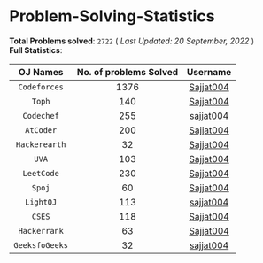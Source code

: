 # Problem-Solving-Statistics

**Total Problems solved**: `2722`  ( *Last Updated: 20 September, 2022* ) <br>
**Full Statistics**:

| OJ Names         | No. of problems Solved  | Username         |
|:----------------:|:-----------------------:|:----------------:|
|`Codeforces`|1376|[Sajjat004](https://codeforces.com/profile/Sajjat004)|
|`Toph`|140|[Sajjat004](https://toph.co/u/Sajjat004)|
|`Codechef`|255|[sajjat004](https://www.codechef.com/users/sajjat004)|
|`AtCoder`|200|[Sajjat004](https://atcoder.jp/users/Sajjat004)|
|`Hackerearth`|32|[Sajjat004](https://www.hackerearth.com/@Sajjat004)|
|`UVA`|103|[Sajjat004](https://onlinejudge.org/index.php?option=com_comprofiler&Itemid=3)|
|`LeetCode`|230|[Sajjat004](https://leetcode.com/Sajjat004/)|
|`Spoj`|60|[Sajjat004](https://www.spoj.com/users/sajjat004/)|
|`LightOJ`|113|[sajjat004](https://lightoj.com/user/sajjat004)|
|`CSES`|118|[Sajjat004](https://cses.fi/user/62271)|
|`Hackerrank`|63|[Sajjat004](https://www.hackerrank.com/Sajjat004)|
|`GeeksfoGeeks`|32|[sajjat004](https://auth.geeksforgeeks.org/user/sajjat004/practice)|
